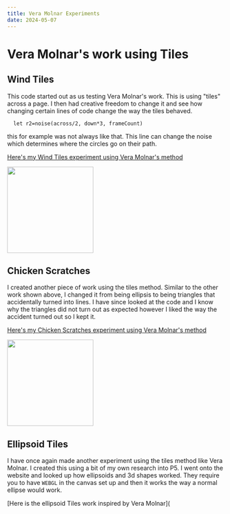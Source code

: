 ```yaml
---
title: Vera Molnar Experiments
date: 2024-05-07
---
```


# Vera Molnar's work using Tiles

## Wind Tiles

This code started out as us testing Vera Molnar's work. This is using "tiles" across a page. I then had creative freedom to change it and see how changing certain lines of code change the way the tiles behaved.
```
  let r2=noise(across/2, down*3, frameCount)
```
this for example was not always like that. This line can change the noise which determines where the circles go on their path. 

[Here's my Wind Tiles experiment using Vera Molnar's method](/my-blog/Code-Experiments/Wind-tiles/index.html)

<img src="/my-blog/Images/Wind-test.png" width ="200" text-align="center">

## Chicken Scratches

I created another piece of work using the tiles method. 
Similar to the other work shown above, I changed it from being ellipsis to being triangles that accidentally turned into lines. 
I have since looked at the code and I know why the triangles did not turn out as expected however I liked the way the accident turned out so I kept it.

[Here's my Chicken Scratches experiment using Vera Molnar's method](/my-blog/Code-Experiments/chicken_scratch_2024_05_07_10_31_57/index.html)

<img src="/my-blog/Images/Chicken scratch test.png" width ="200" text-align="center">

## Ellipsoid Tiles

I have once again made another experiment using the tiles method like Vera Molnar. I created this using a bit of my own research into P5. I went onto the website and looked up how ellipsoids and 3d shapes worked. They require you to have `WEBGL` in the canvas set up and then it works the way a normal ellipse would work.

[Here is the ellipsoid Tiles work inspired by Vera Molnar](

